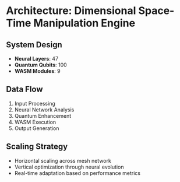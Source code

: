 # Architecture: Dimensional Space-Time Manipulation Engine

## System Design
- **Neural Layers**: 47
- **Quantum Qubits**: 100
- **WASM Modules**: 9

## Data Flow
1. Input Processing
2. Neural Network Analysis
3. Quantum Enhancement
4. WASM Execution
5. Output Generation

## Scaling Strategy
- Horizontal scaling across mesh network
- Vertical optimization through neural evolution
- Real-time adaptation based on performance metrics
